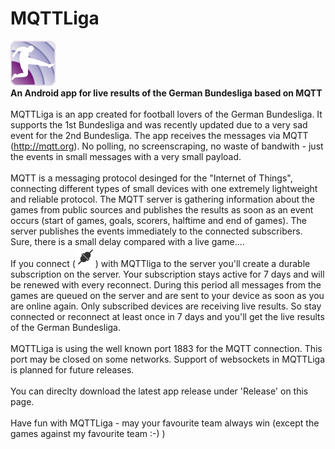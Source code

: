 # MQTTLiga
![Logo](/app/src/main/res/drawable-hdpi/ic_launcher.png?raw=true "MQTTLiga")
<br>
<b>An Android app for live results of the German Bundesliga based on MQTT</b>
<br><br>
MQTTLiga is an app created for football lovers of the German Bundesliga. It supports the 1st Bundesliga and was recently
updated due to a very sad event for the 2nd Bundesliga.
The app receives the messages via MQTT (http://mqtt.org). No polling, no screenscraping, no waste of bandwith - just
the events in small messages with a very small payload.
<br><br>
MQTT is a messaging protocol desinged for the "Internet of Things", connecting different types of small devices
with one extremely lightweight and reliable protocol.
The MQTT server is gathering information about the games from public sources and publishes the results as soon as
an event occurs (start of games, goals, scorers, halftime and end of games). The server publishes the events immediately to the connected subscribers. Sure, there is a small delay compared with a live game....
<br>
If you connect (![discon](/app/src/main/res/drawable/connected.png?raw=true "connected")) with MQTTliga to the server you'll create a durable subscription on the server. Your subscription
stays active for 7 days and will be renewed with every reconnect. During this period all messages from the games
are queued on the server and are sent to your device as soon as you are online again.
Only subscribed devices are receiving live results. So stay connected or reconnect at least once in 7 days and you'll
get the live results of the German Bundesliga.
<br><br>
MQTTLiga is using the well known port 1883 for the MQTT connection. This port may be closed on some networks. Support of websockets in MQTTLiga is planned for future releases.
<br><br>
You can direclty download the latest app release under 'Release' on this page.
<br><br>
Have fun with MQTTLiga - may your favourite team always win (except the games against my favourite team :-) )
